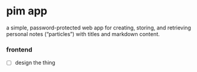 # pim app
a simple, password-protected web app for creating, storing, and retrieving personal notes (“particles”) with titles and markdown content.

### frontend
 - [ ] design the thing
